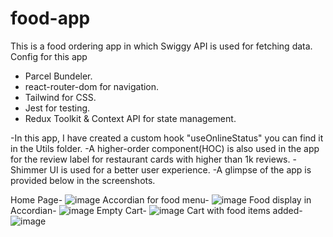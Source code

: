 # food-app
This is a food ordering app in which Swiggy API is used for fetching data.
Config for this app
  - Parcel Bundeler.
  - react-router-dom for navigation.
  - Tailwind for CSS.
  - Jest for testing.
  - Redux Toolkit & Context API for state management.

-In this app, I have created a custom hook "useOnlineStatus" you can find it in the Utils folder.
-A higher-order component(HOC) is also used in the app for the review label for restaurant cards with higher than 1k reviews.
-Shimmer UI is used for a better user experience.
-A glimpse of the app is provided below in the screenshots.

Home Page- ![image](https://github.com/jais-shivam/food-app/assets/47588402/3ca45f2b-1fb7-48ce-b306-5c8fed9402ee)
Accordian for food menu- ![image](https://github.com/jais-shivam/food-app/assets/47588402/c1378943-7248-4fac-9878-7f9e1a277bda)
Food display in Accordian- ![image](https://github.com/jais-shivam/food-app/assets/47588402/6183a987-0c00-4e8d-9479-83778d6e16df)
Empty Cart- ![image](https://github.com/jais-shivam/food-app/assets/47588402/71e25770-f608-4e92-b783-416f88c42325)
Cart with food items added- ![image](https://github.com/jais-shivam/food-app/assets/47588402/eb3c8b93-1322-474b-b437-9b5626de50e9)

